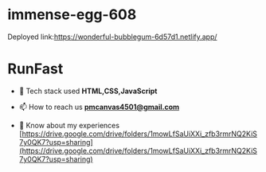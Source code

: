 # immense-egg-608

Deployed link:<a>https://wonderful-bubblegum-6d57d1.netlify.app/</a>

<h1>RunFast</h1>

- 💬 Tech stack used **HTML,CSS,JavaScript**

- 📫 How to reach us **pmcanvas4501@gmail.com**

- 📄 Know about my experiences [https://drive.google.com/drive/folders/1mowLfSaUiXXi_zfb3rmrNQ2KiS7y0QK7?usp=sharing](https://drive.google.com/drive/folders/1mowLfSaUiXXi_zfb3rmrNQ2KiS7y0QK7?usp=sharing)
